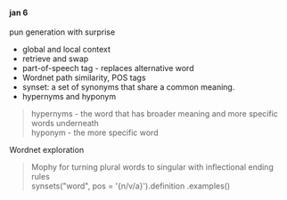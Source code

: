#### jan 6

pun generation with surprise
* global and local context
* retrieve and swap
* part-of-speech tag - replaces alternative word
* Wordnet path similarity, POS tags
* synset: a set of synonyms that share a common meaning.
* hypernyms and hyponym

> hypernyms - the word that has broader meaning and more specific words underneath <br>
hyponym - the more specific word

Wordnet exploration
> Mophy for turning plural words to singular with inflectional ending rules <br>
synsets("word", pos = '{n/v/a}').definition .examples()
